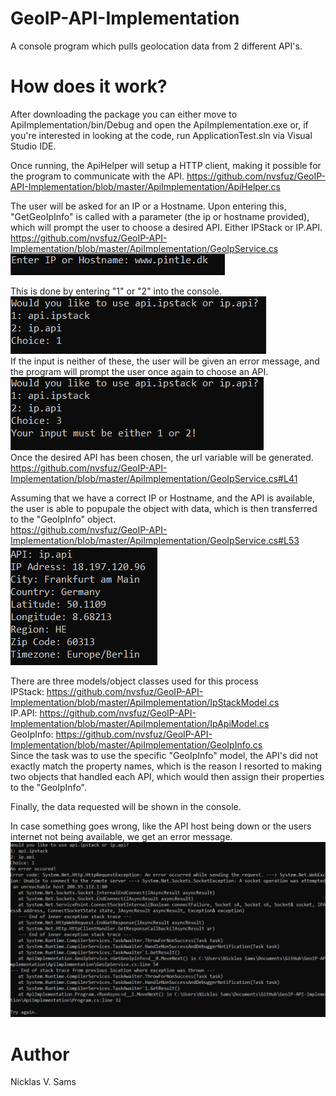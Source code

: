 # GeoIP-API-Implementation
A console program which pulls geolocation data from 2 different API's. 

# How does it work?
After downloading the package you can either move to ApiImplementation/bin/Debug and open the ApiImplementation.exe or, if you're interested in looking at the code, run ApplicationTest.sln via Visual Studio IDE.

Once running, the ApiHelper will setup a HTTP client, making it possible for the program to communicate with
the API.
https://github.com/nvsfuz/GeoIP-API-Implementation/blob/master/ApiImplementation/ApiHelper.cs  

The user will be asked for an IP or a Hostname. Upon entering this, "GetGeoIpInfo" is called with a parameter
(the ip or hostname provided), which will prompt the user to choose a desired API. Either IPStack or IP.API.  
https://github.com/nvsfuz/GeoIP-API-Implementation/blob/master/ApiImplementation/GeoIpService.cs  
![Product Image 1](https://github.com/nvsfuz/GeoIP-API-Implementation/blob/master/images/Product1.PNG?raw=true "Enter Ip or Hostname")  

This is done by entering "1" or "2" into the console.  
![Product Image 2](https://github.com/nvsfuz/GeoIP-API-Implementation/blob/master/images/Product2.PNG?raw=true "Choose API")  
If the input is neither of these, the user will
be given an error message, and the program will prompt the user once again to choose an API.  
![Error Message](https://github.com/nvsfuz/GeoIP-API-Implementation/blob/master/images/Error%20Message.PNG?raw=true "Error message")  
Once the desired API has been chosen, the url variable will be generated.  
https://github.com/nvsfuz/GeoIP-API-Implementation/blob/master/ApiImplementation/GeoIpService.cs#L41  

Assuming that we have a correct IP or Hostname, and the API is available, the user is able to popupale the object
with data, which is then transferred to the "GeoIpInfo" object.  
https://github.com/nvsfuz/GeoIP-API-Implementation/blob/master/ApiImplementation/GeoIpService.cs#L53  
![Product Image 3](https://github.com/nvsfuz/GeoIP-API-Implementation/blob/master/images/Product3.PNG?raw=true "Data is displayed") 

There are three models/object classes used for this process  
IPStack:    https://github.com/nvsfuz/GeoIP-API-Implementation/blob/master/ApiImplementation/IpStackModel.cs  
IP.API:     https://github.com/nvsfuz/GeoIP-API-Implementation/blob/master/ApiImplementation/IpApiModel.cs  
GeoIpInfo:  https://github.com/nvsfuz/GeoIP-API-Implementation/blob/master/ApiImplementation/GeoIpInfo.cs  
Since the task was to use the specific "GeoIpInfo" model, the API's did not exactly match the property names, 
which is the reason I resorted to making two objects that handled each API, which would then assign their
properties to the "GeoIpInfo".  

Finally, the data requested will be shown in the console.

In case something goes wrong, like the API host being down or the users internet not being available, we get an error message.  
![No Internet Image](https://github.com/nvsfuz/GeoIP-API-Implementation/blob/master/images/ErrorNoInternet.PNG?raw=true "No internet error")

# Author
Nicklas V. Sams
